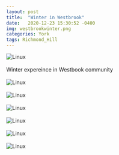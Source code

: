 ```yaml
---
layout: post
title:  "Winter in Westbrook"
date:   2020-12-23 15:30:52 -0400
img: westbrookwinter.png
categories: York
tags: Richmond_Hill
---
```


![Linux]({{site.baseurl}}/images/westbrookwinter.png)
<br>
<br>
Winter expereince in Westbook community
<br>
<br>
![Linux]({{site.baseurl}}/images/westbrookwinter1.jpg)
<br>
<br>
![Linux]({{site.baseurl}}/images/westbrookwinter2.jpg)
<br>
<br>
![Linux]({{site.baseurl}}/images/westbrookwinter3.jpg)
<br>
<br>
![Linux]({{site.baseurl}}/images/westbrookwinter4.jpg)
<br>
<br>
![Linux]({{site.baseurl}}/images/westbrookwinter5.jpg)
<br>
<br>
![Linux]({{site.baseurl}}/images/westbrookwinter6.jpg)
<br>
<br>
